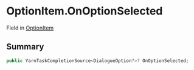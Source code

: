 # OptionItem.OnOptionSelected

Field in [OptionItem](/docs/api/csharp/yarn.unity.optionitem.md)

## Summary



```csharp
public YarnTaskCompletionSource<DialogueOption?>? OnOptionSelected;
```

